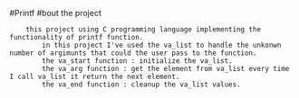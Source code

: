 #Printf 
		#bout the project

		this project using C programming language implementing the functionality of printf function.
			in this project I've used the va_list to handle the unkonwn number of argimunts that could the user pass to the function.
			the va_start function : initialize the va_list.
			the va_arg function : get the element from va_list every time I call va_list it return the next element.
			the va_end function : cleanup the va_list values.
